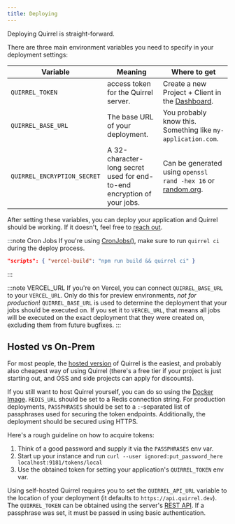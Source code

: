 ```yaml
---
title: Deploying
---
```


Deploying Quirrel is straight-forward.

There are three main environment variables you need to specify in your deployment settings:

| Variable                    | Meaning                                                                 | Where to get                                                                                                                                                                     |
| --------------------------- | ----------------------------------------------------------------------- | -------------------------------------------------------------------------------------------------------------------------------------------------------------------------------- |
| `QUIRREL_TOKEN`             | access token for the Quirrel server.                                    | Create a new Project + Client in the [Dashboard](https://quirrel.dev/dashboard).                                                                                                 |
| `QUIRREL_BASE_URL`          | The base URL of your deployment.                                        | You probably know this. Something like `my-application.com`.                                                                                                                     |
| `QUIRREL_ENCRYPTION_SECRET` | A 32-character-long secret used for end-to-end encryption of your jobs. | Can be generated using `openssl rand -hex 16` or [random.org](https://www.random.org/strings/?num=2&len=16&digits=on&upperalpha=on&loweralpha=on&unique=on&format=html&rnd=new). |

After setting these variables, you can deploy your application and Quirrel should be working.
If it doesn't, feel free to [reach out](mailto:troubleshooting@quirrel.dev).

:::note Cron Jobs
If you're using [CronJobs()](/api/cronjob), make sure to run `quirrel ci` during the deploy process.

```json
"scripts": { "vercel-build": "npm run build && quirrel ci" }
```

:::

:::note VERCEL_URL
If you're on Vercel, you can connect `QUIRREL_BASE_URL` to your `VERCEL_URL`.
Only do this for preview environments, _not for production_!
`QUIRREL_BASE_URL` is used to determine the deployment that your jobs should be executed on.
If you set it to `VERCEL_URL`, that means all jobs will be executed on the exact deployment that they were
created on, excluding them from future bugfixes.
:::

## Hosted vs On-Prem

For most people, the [hosted version](https://quirrel.dev) of Quirrel is the easiest, and probably also cheapest way of using Quirrel (there's a free tier if your project is just starting out, and OSS and side projects can apply for discounts).

If you still want to host Quirrel yourself, you can do so using the [Docker Image](https://github.com/orgs/quirrel-dev/packages/container/package/quirrel). `REDIS_URL` should be set to a Redis connection string. For production deployments, `PASSPHRASES` should be set to a `:`-separated list of passphrases used for securing the token endpoints. Additionally, the deployment should be secured using HTTPS.

Here's a rough guideline on how to acquire tokens:

1. Think of a good password and supply it via the `PASSPHRASES` env var.
2. Start up your instance and run `curl --user ignored:put_password_here localhost:9181/tokens/local`
3. Use the obtained token for setting your application's `QUIRREL_TOKEN` env var.

Using self-hosted Quirrel requires you to set the `QUIRREL_API_URL` variable to the location of your deployment (it defaults to `https://api.quirrel.dev`).
The `QUIRREL_TOKEN` can be obtained using the server's [REST API](https://api.quirrel.dev/documentation/index.html#/default/put_tokens__id_). If a passphrase was set, it must be passed in using basic authentication.

